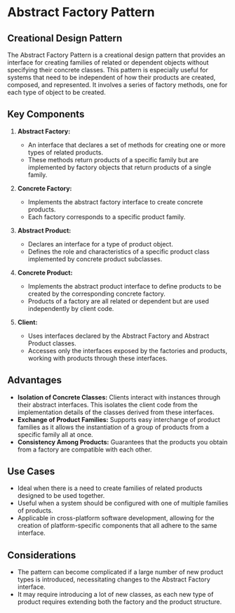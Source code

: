 # Abstract Factory Pattern

## Creational Design Pattern

The Abstract Factory Pattern is a creational design pattern that provides an interface for creating families of related
or dependent objects without specifying their concrete classes. This pattern is especially useful for systems that need
to be independent of how their products are created, composed, and represented. It involves a series of factory methods,
one for each type of object to be created.

## Key Components

1. **Abstract Factory:**
    - An interface that declares a set of methods for creating one or more types of related products.
    - These methods return products of a specific family but are implemented by factory objects that return products of
      a single family.

2. **Concrete Factory:**
    - Implements the abstract factory interface to create concrete products.
    - Each factory corresponds to a specific product family.

3. **Abstract Product:**
    - Declares an interface for a type of product object.
    - Defines the role and characteristics of a specific product class implemented by concrete product subclasses.

4. **Concrete Product:**
    - Implements the abstract product interface to define products to be created by the corresponding concrete factory.
    - Products of a factory are all related or dependent but are used independently by client code.

5. **Client:**
    - Uses interfaces declared by the Abstract Factory and Abstract Product classes.
    - Accesses only the interfaces exposed by the factories and products, working with products through these
      interfaces.

## Advantages

- **Isolation of Concrete Classes:** Clients interact with instances through their abstract interfaces. This isolates
  the client code from the implementation details of the classes derived from these interfaces.
- **Exchange of Product Families:** Supports easy interchange of product families as it allows the instantiation of a
  group of products from a specific family all at once.
- **Consistency Among Products:** Guarantees that the products you obtain from a factory are compatible with each other.

## Use Cases

- Ideal when there is a need to create families of related products designed to be used together.
- Useful when a system should be configured with one of multiple families of products.
- Applicable in cross-platform software development, allowing for the creation of platform-specific components that all
  adhere to the same interface.

## Considerations

- The pattern can become complicated if a large number of new product types is introduced, necessitating changes to the
  Abstract Factory interface.
- It may require introducing a lot of new classes, as each new type of product requires extending both the factory and
  the product structure.

